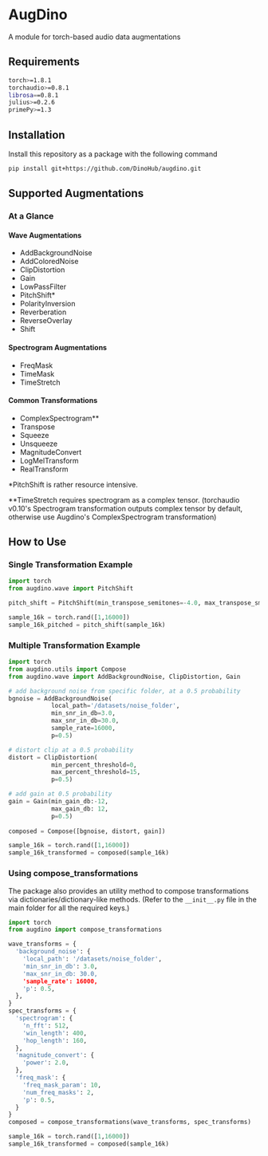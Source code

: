 # AugDino
A module for torch-based audio data augmentations

## Requirements
```bash
torch>=1.8.1
torchaudio>=0.8.1
librosa==0.8.1
julius>=0.2.6
primePy>=1.3
```

## Installation
Install this repository as a package with the following command
```bash
pip install git+https://github.com/DinoHub/augdino.git 
```

## Supported Augmentations

### At a Glance

#### Wave Augmentations
- AddBackgroundNoise
- AddColoredNoise
- ClipDistortion
- Gain
- LowPassFilter
- PitchShift*
- PolarityInversion
- Reverberation
- ReverseOverlay
- Shift

#### Spectrogram Augmentations
- FreqMask
- TimeMask
- TimeStretch

#### Common Transformations
- ComplexSpectrogram**
- Transpose
- Squeeze
- Unsqueeze
- MagnitudeConvert
- LogMelTransform
- RealTransform

*PitchShift is rather resource intensive.

**TimeStretch requires spectrogram as a complex tensor. (torchaudio v0.10's Spectrogram transformation outputs complex tensor by default, otherwise use Augdino's ComplexSpectrogram transformation)

## How to Use

### Single Transformation Example
```python
import torch
from augdino.wave import PitchShift

pitch_shift = PitchShift(min_transpose_semitones=-4.0, max_transpose_smeitones=4.0, sample_rate=16000, p=1.0)

sample_16k = torch.rand([1,16000])
sample_16k_pitched = pitch_shift(sample_16k)
```

### Multiple Transformation Example
```python
import torch
from augdino.utils import Compose
from augdino.wave import AddBackgroundNoise, ClipDistortion, Gain

# add background noise from specific folder, at a 0.5 probability
bgnoise = AddBackgroundNoise(
            local_path='/datasets/noise_folder',
            min_snr_in_db=3.0,
            max_snr_in_db=30.0,
            sample_rate=16000,
            p=0.5)

# distort clip at a 0.5 probability
distort = ClipDistortion(
            min_percent_threshold=0,
            max_percent_threshold=15,
            p=0.5)

# add gain at 0.5 probability
gain = Gain(min_gain_db:-12,
            max_gain_db: 12,
            p=0.5)
           
composed = Compose([bgnoise, distort, gain])

sample_16k = torch.rand([1,16000])
sample_16k_transformed = composed(sample_16k)
```

### Using compose_transformations
The package also provides an utility method to compose transformations via dictionaries/dictionary-like methods. (Refer to the `__init__.py` file in the main folder for all the required keys.)

```python
import torch
from augdino import compose_transformations

wave_transforms = {
  'background_noise': {
    'local_path': '/datasets/noise_folder',
    'min_snr_in_db': 3.0,
    'max_snr_in_db: 30.0,
    'sample_rate': 16000,
    'p': 0.5,
  },
}
spec_transforms = {
  'spectrogram': {
    'n_fft': 512,
    'win_length': 400,
    'hop_length': 160,
  },
  'magnitude_convert': {
    'power': 2.0,
  },
  'freq_mask': {
    'freq_mask_param': 10,
    'num_freq_masks': 2,
    'p': 0.5,
  }
}
composed = compose_transformations(wave_transforms, spec_transforms)

sample_16k = torch.rand([1,16000])
sample_16k_transformed = composed(sample_16k)
```
